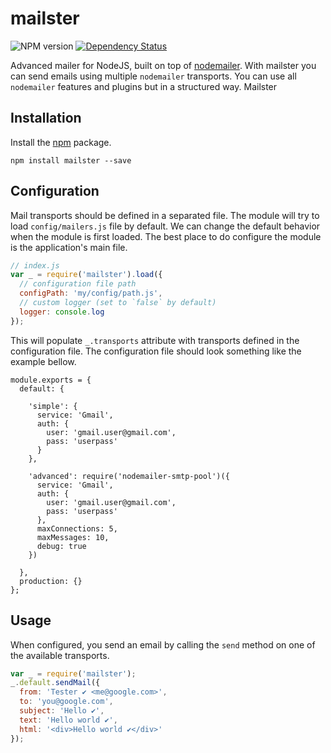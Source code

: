 # mailster

![![NPM version](https://badge.fury.io/js/mailster.svg)](http://badge.fury.io/js/mailster)&nbsp;[![Dependency Status](https://gemnasium.com/xpepermint/mailster.svg)](https://gemnasium.com/xpepermint/mailster)

Advanced mailer for NodeJS, built on top of [nodemailer](https://github.com/andris9/Nodemailer).
With mailster you can send emails using multiple `nodemailer` transports. You
can use all `nodemailer` features and plugins but in a structured way.
Mailster

## Installation

Install the [npm](https://www.npmjs.org/package/mailster) package.

```
npm install mailster --save
```

## Configuration

Mail transports should be defined in a separated file. The module will try to
load `config/mailers.js` file by default. We can change the default behavior
when the module is first loaded. The best place to do configure the module is
the application's main file.

```js
// index.js
var _ = require('mailster').load({
  // configuration file path
  configPath: 'my/config/path.js',
  // custom logger (set to `false` by default)
  logger: console.log
});
```

This will populate `_.transports` attribute with transports defined in the
configuration file. The configuration file should look something like the
example bellow.

```
module.exports = {
  default: {

    'simple': {
      service: 'Gmail',
      auth: {
        user: 'gmail.user@gmail.com',
        pass: 'userpass'
      }
    },

    'advanced': require('nodemailer-smtp-pool')({
      service: 'Gmail',
      auth: {
        user: 'gmail.user@gmail.com',
        pass: 'userpass'
      },
      maxConnections: 5,
      maxMessages: 10,
      debug: true
    })

  },
  production: {}
};
```

## Usage

When configured, you send an email by calling the `send` method on one of
the available transports.

```js
var _ = require('mailster');
_.default.sendMail({
  from: 'Tester ✔ <me@google.com>',
  to: 'you@google.com',
  subject: 'Hello ✔',
  text: 'Hello world ✔',
  html: '<div>Hello world ✔</div>'
});
```
